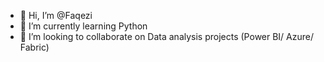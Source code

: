 - 👋 Hi, I’m @Faqezi
- 🌱 I’m currently learning Python
- 💞️ I’m looking to collaborate on Data analysis projects (Power BI/ Azure/ Fabric)
